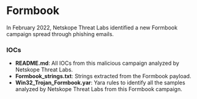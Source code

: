 # Formbook
In February 2022, Netskope Threat Labs identified a new Formbook campaign spread through phishing emails.

### IOCs
* **README.md**: All IOCs from this malicious campaign analyzed by Netskope Threat Labs.
* **Formbook_strings.txt**: Strings extracted from the Formbook payload.
* **Win32_Trojan_Formbook.yar**: Yara rules to identify all the samples analyzed by Netskope Threat Labs from this Formbook campaign.
